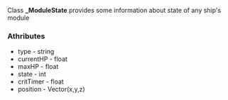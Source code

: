 Class **_ModuleState** provides some information about state of any ship's module

### Athributes

- type - string
- currentHP - float
- maxHP - float
- state - int
- critTimer - float
- position - Vector(x,y,z)
